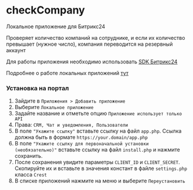 # checkCompany

Локальное приложение для Битрикс24

Проверяет количество компаний на сотруднике, и если их количество превышает (нужное число), компания переводится на резервный аккаунт

Для работы приложения необходимо использовать [SDK Битрикс24](https://github.com/bitrix-tools/crest)

Подробнее о работе локальных приложений [тут](https://dev.1c-bitrix.ru/learning/course/?COURSE_ID=99&LESSON_ID=8579&LESSON_PATH=8771.8583.8593.8579)

### Установка на портал

1. Зайдите в `Приложения > Добавить приложение`
2. Выберите `Локальное приложение`
3. Задайте название и отметьте опцию `Приложение использует только API`
4. Права: `CRM, Чат и уведомления, Пользователи`
5. В поле `"Укажите ссылку"` вставьте ссылку на файл `app.php`. Ссылка должна быть в формате `https://your.domain/app.php`
6. В поле `"Укажите ссылку для первоначальной установки (необязательно)"` вставьте ссылку на файл `install.php` и нажмите сохранить.
7. После сохранения увидите параметры `CLIENT_ID` и `CLIENT_SECRET`. Скопируйте их и вставьте в значения констант в файле `settings.php` класса `Crest`
8. В списке приложений нажмите на меню и выберите `Переустановить`
